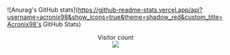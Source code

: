 ![Anurag's GitHub stats](https://github-readme-stats.vercel.app/api?username=acronix98&show_icons=true&theme=shadow_red&custom_title=Acronix98's GitHub Stats)

<p align="center"> 
  Visitor count<br>
  <img src="https://profile-counter.glitch.me/Acronix98/count.svg" />
</p>